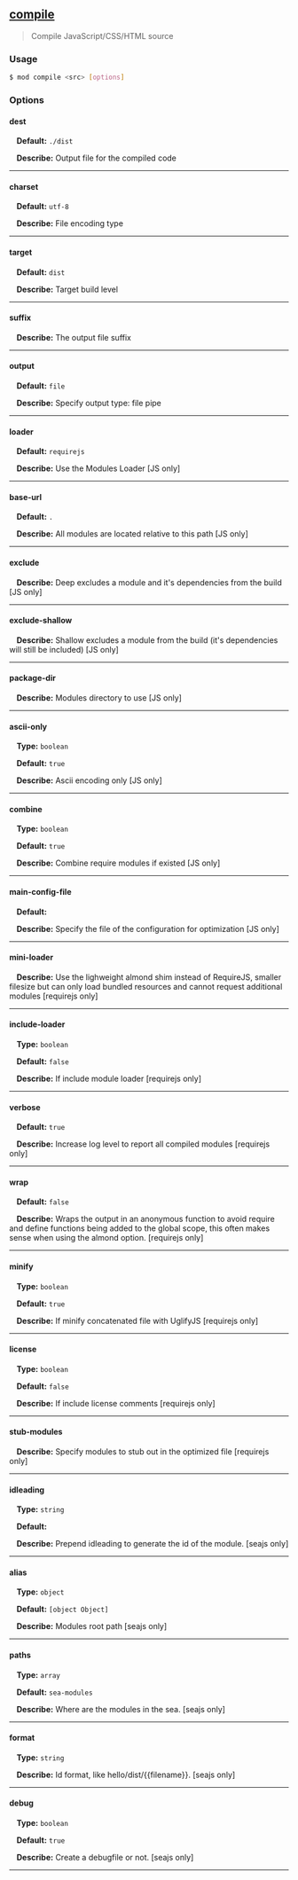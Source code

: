 ## <a href="#compile" name="compile">compile</a>
> Compile JavaScript/CSS/HTML source

### Usage

```sh
$ mod compile <src> [options]
```

### Options

#### dest

<p> <b>&nbsp;&nbsp;&nbsp;&nbsp;Default:</b> <code>./dist</code></p>
<p> <b>&nbsp;&nbsp;&nbsp;&nbsp;Describe:</b> Output file for the compiled code</p>
<hr>

#### charset

<p> <b>&nbsp;&nbsp;&nbsp;&nbsp;Default:</b> <code>utf-8</code></p>
<p> <b>&nbsp;&nbsp;&nbsp;&nbsp;Describe:</b> File encoding type</p>
<hr>

#### target

<p> <b>&nbsp;&nbsp;&nbsp;&nbsp;Default:</b> <code>dist</code></p>
<p> <b>&nbsp;&nbsp;&nbsp;&nbsp;Describe:</b> Target build level</p>
<hr>

#### suffix


<p> <b>&nbsp;&nbsp;&nbsp;&nbsp;Describe:</b> The output file suffix</p>
<hr>

#### output

<p> <b>&nbsp;&nbsp;&nbsp;&nbsp;Default:</b> <code>file</code></p>
<p> <b>&nbsp;&nbsp;&nbsp;&nbsp;Describe:</b> Specify output type: file pipe</p>
<hr>

#### loader

<p> <b>&nbsp;&nbsp;&nbsp;&nbsp;Default:</b> <code>requirejs</code></p>
<p> <b>&nbsp;&nbsp;&nbsp;&nbsp;Describe:</b> Use the Modules Loader [JS only]</p>
<hr>

#### base-url

<p> <b>&nbsp;&nbsp;&nbsp;&nbsp;Default:</b> <code>.</code></p>
<p> <b>&nbsp;&nbsp;&nbsp;&nbsp;Describe:</b> All modules are located relative to this path [JS only]</p>
<hr>

#### exclude


<p> <b>&nbsp;&nbsp;&nbsp;&nbsp;Describe:</b> Deep excludes a module and it's dependencies from the build [JS only]</p>
<hr>

#### exclude-shallow


<p> <b>&nbsp;&nbsp;&nbsp;&nbsp;Describe:</b> Shallow excludes a module from the build (it's dependencies will still be included) [JS only]</p>
<hr>

#### package-dir


<p> <b>&nbsp;&nbsp;&nbsp;&nbsp;Describe:</b> Modules directory to use [JS only]</p>
<hr>

#### ascii-only
<p> <b>&nbsp;&nbsp;&nbsp;&nbsp;Type:</b> <code>boolean</code></p>
<p> <b>&nbsp;&nbsp;&nbsp;&nbsp;Default:</b> <code>true</code></p>
<p> <b>&nbsp;&nbsp;&nbsp;&nbsp;Describe:</b> Ascii encoding only [JS only]</p>
<hr>

#### combine
<p> <b>&nbsp;&nbsp;&nbsp;&nbsp;Type:</b> <code>boolean</code></p>
<p> <b>&nbsp;&nbsp;&nbsp;&nbsp;Default:</b> <code>true</code></p>
<p> <b>&nbsp;&nbsp;&nbsp;&nbsp;Describe:</b> Combine require modules if existed [JS only]</p>
<hr>

#### main-config-file

<p> <b>&nbsp;&nbsp;&nbsp;&nbsp;Default:</b> <code><src></code></p>
<p> <b>&nbsp;&nbsp;&nbsp;&nbsp;Describe:</b> Specify the file of the configuration for optimization [JS only]</p>
<hr>

#### mini-loader


<p> <b>&nbsp;&nbsp;&nbsp;&nbsp;Describe:</b> Use the lighweight almond shim instead of RequireJS, smaller filesize but can only load bundled resources and cannot request additional modules [requirejs only]</p>
<hr>

#### include-loader
<p> <b>&nbsp;&nbsp;&nbsp;&nbsp;Type:</b> <code>boolean</code></p>
<p> <b>&nbsp;&nbsp;&nbsp;&nbsp;Default:</b> <code>false</code></p>
<p> <b>&nbsp;&nbsp;&nbsp;&nbsp;Describe:</b> If include module loader [requirejs only]</p>
<hr>

#### verbose

<p> <b>&nbsp;&nbsp;&nbsp;&nbsp;Default:</b> <code>true</code></p>
<p> <b>&nbsp;&nbsp;&nbsp;&nbsp;Describe:</b> Increase log level to report all compiled modules [requirejs only]</p>
<hr>

#### wrap

<p> <b>&nbsp;&nbsp;&nbsp;&nbsp;Default:</b> <code>false</code></p>
<p> <b>&nbsp;&nbsp;&nbsp;&nbsp;Describe:</b> Wraps the output in an anonymous function to avoid require and define functions being added to the global scope, this often makes sense when using the almond option. [requirejs only]</p>
<hr>

#### minify
<p> <b>&nbsp;&nbsp;&nbsp;&nbsp;Type:</b> <code>boolean</code></p>
<p> <b>&nbsp;&nbsp;&nbsp;&nbsp;Default:</b> <code>true</code></p>
<p> <b>&nbsp;&nbsp;&nbsp;&nbsp;Describe:</b> If minify concatenated file with UglifyJS [requirejs only]</p>
<hr>

#### license
<p> <b>&nbsp;&nbsp;&nbsp;&nbsp;Type:</b> <code>boolean</code></p>
<p> <b>&nbsp;&nbsp;&nbsp;&nbsp;Default:</b> <code>false</code></p>
<p> <b>&nbsp;&nbsp;&nbsp;&nbsp;Describe:</b> If include license comments [requirejs only]</p>
<hr>

#### stub-modules


<p> <b>&nbsp;&nbsp;&nbsp;&nbsp;Describe:</b> Specify modules to stub out in the optimized file [requirejs only]</p>
<hr>

#### idleading
<p> <b>&nbsp;&nbsp;&nbsp;&nbsp;Type:</b> <code>string</code></p>
<p> <b>&nbsp;&nbsp;&nbsp;&nbsp;Default:</b> <code></code></p>
<p> <b>&nbsp;&nbsp;&nbsp;&nbsp;Describe:</b> Prepend idleading to generate the id of the module. [seajs only]</p>
<hr>

#### alias
<p> <b>&nbsp;&nbsp;&nbsp;&nbsp;Type:</b> <code>object</code></p>
<p> <b>&nbsp;&nbsp;&nbsp;&nbsp;Default:</b> <code>[object Object]</code></p>
<p> <b>&nbsp;&nbsp;&nbsp;&nbsp;Describe:</b> Modules root path [seajs only]</p>
<hr>

#### paths
<p> <b>&nbsp;&nbsp;&nbsp;&nbsp;Type:</b> <code>array</code></p>
<p> <b>&nbsp;&nbsp;&nbsp;&nbsp;Default:</b> <code>sea-modules</code></p>
<p> <b>&nbsp;&nbsp;&nbsp;&nbsp;Describe:</b> Where are the modules in the sea. [seajs only]</p>
<hr>

#### format
<p> <b>&nbsp;&nbsp;&nbsp;&nbsp;Type:</b> <code>string</code></p>

<p> <b>&nbsp;&nbsp;&nbsp;&nbsp;Describe:</b> Id format, like hello/dist/{{filename}}. [seajs only]</p>
<hr>

#### debug
<p> <b>&nbsp;&nbsp;&nbsp;&nbsp;Type:</b> <code>boolean</code></p>
<p> <b>&nbsp;&nbsp;&nbsp;&nbsp;Default:</b> <code>true</code></p>
<p> <b>&nbsp;&nbsp;&nbsp;&nbsp;Describe:</b> Create a debugfile or not. [seajs only]</p>
<hr>







